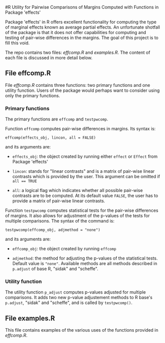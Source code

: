 #R Utility for Pairwise Comparisons of Margins Computed with Functions in Package 'effects'


Package 'effects' in R offers excellent functionality for
computing the type of marginal effects known as average partial
effects. An unfortunate shotfall of the package is that it does not
offer capabilities for computing and testing of pair-wise differences
in the margins. The goal of this project is to fill this void.

The repo contains two files: _effcomp.R_ and _examples.R_. The content
of each file is discussed in more detail below.

## File effcomp.R

File _effcomp.R_ contains three functions: two primary functions and one
utility function. Users of the package would perhaps want to
consider using only the primary functions.

### Primary functions

The primary functions are `effcomp` and `testpwcomp`. 

Function `effcomp` computes pair-wise differences in margins. Its
syntax is:  

    effcomp(effects_obj, lincon, all = FALSE)

and its arguments are:

+ `effects_obj`: the object created by running either `effect` or
  `Effect` from Package 'effects'
  
+ `lincon`: stands for "linear contrasts" and is a matrix of
  pair-wise linear contrasts which is provided by the user. This
  argument can be omitted if `all == TRUE`
  
+ `all`: a logical flag which indicates whether all possible
  pair-wise contrasts are to be computed. At its default value
  `FALSE`, the user has to provide a matrix of pair-wise linear
  contrasts.
  
Function `testpwcomp` computes statistical tests for the
pair-wise differences of margins. It also allows for adjustment of the
p-values of the tests for multiple comparisons. The syntax of the
command is:

    testpwcomp(effcomp_obj, adjmethod = "none")
    
and its arguments are:

+ `effcomp_obj`: the object created by running `effcomp`
  
+ `adjmethod`: the method for adjusting the p-values of the
  statistical tests. Default value is `"none"`. Available methods are all
  methods described in `p.adjust` of base R, "sidak" and "scheffe".
  
  
### Utility function

The utility function `p_adjust` computes p-values adjusted for
multiple comparisons. It adds two new p-value adjustement methods to R
base's `p.adjust`, "sidak" and "scheffe", and is called by `testpwcomp()`.


## File examples.R

This file contains examples of the various uses of the functions
provided in _effcomp.R_.

